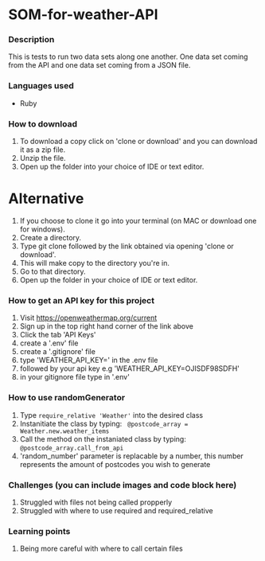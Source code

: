# SOM-for-weather-API 
### Description
This is tests to run two data sets along one another. One data set coming from the API and one data set coming from a JSON file.

### Languages used
* Ruby

### How to download
1. To download a copy click on 'clone or download' and you can download it as a zip file.
2. Unzip the file.
3. Open up the folder into your choice of IDE or text editor.

# Alternative
1. If you choose to clone it go into your terminal (on MAC or download one for windows).
2. Create a directory.
3. Type git clone followed by the link obtained via opening 'clone or download'.
4. This will make copy to the directory you're in.
5. Go to that directory.
6. Open up the folder in your choice of IDE or text editor.


### How to get an API key for this project
1. Visit https://openweathermap.org/current
2. Sign up in the top right hand corner of the link above
3. Click the tab 'API Keys'
4. create a '.env' file
5. create a '.gitignore' file
6. type 'WEATHER_API_KEY=' in the .env file
7. followed by your api key e.g 'WEATHER_API_KEY=OJISDF98SDFH'
8. in your gitignore file type in '.env'


### How to use randomGenerator

1. Type `require_relative 'Weather'` into the desired class
2. Instanitiate the class by typing: ``` @postcode_array = Weather.new.weather_items```
3. Call the method on the instaniated class by typing: ```@postcode_array.call_from_api```
4. 'random_number' parameter is replacable by a number, this number represents the amount of postcodes you wish to generate

### Challenges (you can include images and code block here)
1. Struggled with files not being called propperly 
2. Struggled with where to use required and required_relative

### Learning points
1. Being more careful with where to call certain files
